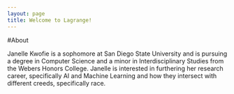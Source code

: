 ```yaml
---
layout: page
title: Welcome to Lagrange!
---
```


#About

  Janelle Kwofie is a sophomore at San Diego State University and is pursuing a degree in Computer Science and a minor in Interdisciplinary Studies from the Webers Honors College. Janelle is interested in furthering her research career, specifically AI and Machine Learning and how they intersect with different creeds, specifically race.
